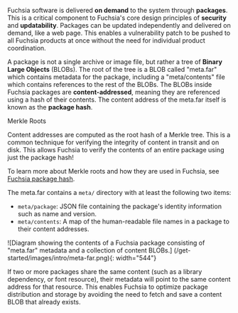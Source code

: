 Fuchsia software is delivered **on demand** to the system through **packages**.
This is a critical component to Fuchsia's core design principles of
**security** and **updatability**. Packages can be updated independently and
delivered on demand, like a web page. This enables a vulnerability patch to be
pushed to all Fuchsia products at once without the need for individual product
coordination.

A package is not a single archive or image file, but rather a tree of **Binary
Large Objects** (BLOBs). The root of the tree is a BLOB called "meta.far" which
contains metadata for the package, including a "meta/contents" file which
contains references to the rest of the BLOBs. The BLOBs inside Fuchsia packages
are **content-addressed**, meaning they are referenced using a hash of their
contents. The content address of the meta.far itself is known as the **package
hash**.

<aside class="key-point">
  </b>Merkle Roots</b>
  <p>Content addresses are computed as the root hash of a Merkle tree. This is
  a common technique for verifying the integrity of content in transit and on
  disk. This allows Fuchsia to verify the contents of an entire package using
  just the package hash!</p>

  <p>To learn more about Merkle roots and how they are used in Fuchsia, see
  <a href="/concepts/packages/merkleroot.md">Fuchsia package hash</a>.</p>
</aside>

The meta.far contains a `meta/` directory with at least the
following two items:

* `meta/package`: JSON file containing the package's identity information
  such as name and version.
* `meta/contents`: A map of the human-readable file names in a package to
  their content addresses.

![Diagram showing the contents of a Fuchsia package consisting of "meta.far"
metadata and a collection of content BLOBs.]
(/get-started/images/intro/meta-far.png){: width="544"}

If two or more packages share the same content (such as a library dependency,
or font resource), their metadata will point to the same content address for
that resource. This enables Fuchsia to optimize package distribution and
storage by avoiding the need to fetch and save a content BLOB that already
exists.
